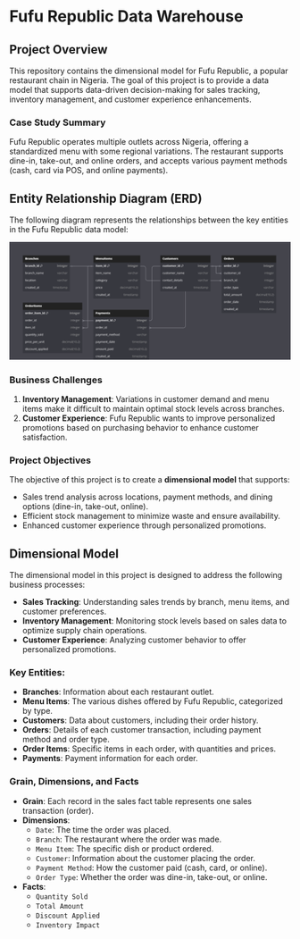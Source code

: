 # Fufu Republic Data Warehouse

## Project Overview
This repository contains the dimensional model for Fufu Republic, a popular restaurant chain in Nigeria. The goal of this project is to provide a data model that supports data-driven decision-making for sales tracking, inventory management, and customer experience enhancements.

### Case Study Summary
Fufu Republic operates multiple outlets across Nigeria, offering a standardized menu with some regional variations. The restaurant supports dine-in, take-out, and online orders, and accepts various payment methods (cash, card via POS, and online payments).

## Entity Relationship Diagram (ERD)

The following diagram represents the relationships between the key entities in the Fufu Republic data model:

![Fufu Republic ERD](./fufu-modelling.png)


### Business Challenges
1. **Inventory Management**: Variations in customer demand and menu items make it difficult to maintain optimal stock levels across branches.
2. **Customer Experience**: Fufu Republic wants to improve personalized promotions based on purchasing behavior to enhance customer satisfaction.

### Project Objectives
The objective of this project is to create a **dimensional model** that supports:
- Sales trend analysis across locations, payment methods, and dining options (dine-in, take-out, online).
- Efficient stock management to minimize waste and ensure availability.
- Enhanced customer experience through personalized promotions.

## Dimensional Model
The dimensional model in this project is designed to address the following business processes:
- **Sales Tracking**: Understanding sales trends by branch, menu items, and customer preferences.
- **Inventory Management**: Monitoring stock levels based on sales data to optimize supply chain operations.
- **Customer Experience**: Analyzing customer behavior to offer personalized promotions.

### Key Entities:
- **Branches**: Information about each restaurant outlet.
- **Menu Items**: The various dishes offered by Fufu Republic, categorized by type.
- **Customers**: Data about customers, including their order history.
- **Orders**: Details of each customer transaction, including payment method and order type.
- **Order Items**: Specific items in each order, with quantities and prices.
- **Payments**: Payment information for each order.

### Grain, Dimensions, and Facts
- **Grain**: Each record in the sales fact table represents one sales transaction (order).
- **Dimensions**: 
  - `Date`: The time the order was placed.
  - `Branch`: The restaurant where the order was made.
  - `Menu Item`: The specific dish or product ordered.
  - `Customer`: Information about the customer placing the order.
  - `Payment Method`: How the customer paid (cash, card, or online).
  - `Order Type`: Whether the order was dine-in, take-out, or online.
- **Facts**:
  - `Quantity Sold`
  - `Total Amount`
  - `Discount Applied`
  - `Inventory Impact`
